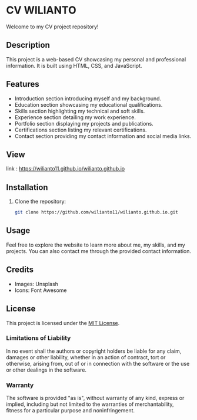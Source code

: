 # CV WILIANTO

Welcome to my CV project repository!

## Description

This project is a web-based CV showcasing my personal and professional information. It is built using HTML, CSS, and JavaScript.

## Features

- Introduction section introducing myself and my background.
- Education section showcasing my educational qualifications.
- Skills section highlighting my technical and soft skills.
- Experience section detailing my work experience.
- Portfolio section displaying my projects and publications.
- Certifications section listing my relevant certifications.
- Contact section providing my contact information and social media links.

## View

link : https://wilianto11.github.io/wilianto.github.io

## Installation

1. Clone the repository:

   ```bash
   git clone https://github.com/wilianto11/wilianto.github.io.git

## Usage
Feel free to explore the website to learn more about me, my skills, and my projects. You can also contact me through the provided contact information.

## Credits
- Images: Unsplash
- Icons: Font Awesome

## License
This project is licensed under the [MIT License](LICENSE).

### Limitations of Liability

In no event shall the authors or copyright holders be liable for any claim, damages or other liability, whether in an action of contract, tort or otherwise, arising from, out of or in connection with the software or the use or other dealings in the software.

### Warranty

The software is provided "as is", without warranty of any kind, express or implied, including but not limited to the warranties of merchantability, fitness for a particular purpose and noninfringement. 

